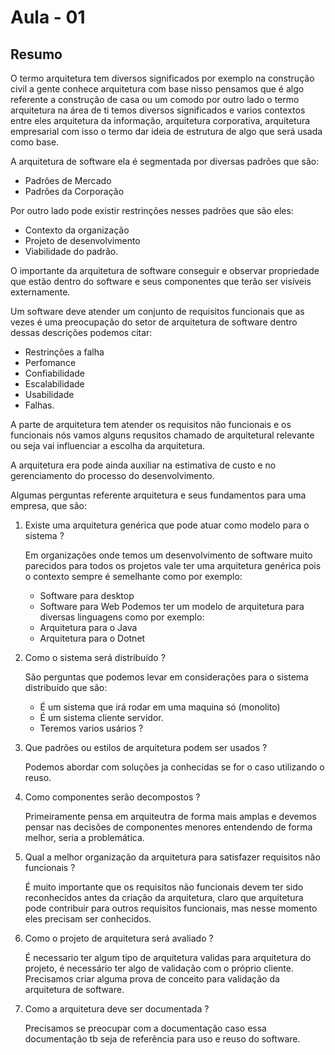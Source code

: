 # Aula - 01

## Resumo

O termo arquitetura tem diversos significados por exemplo na construção civil a gente conhece arquitetura com base nisso pensamos que é algo referente a construção de casa ou um comodo por outro lado o termo arquitetura na área de ti temos diversos significados e varios contextos entre eles arquitetura da informação, arquitetura corporativa, arquitetura empresarial com isso o termo dar ideia de estrutura de algo que será usada como base.

A arquitetura de software ela é segmentada por diversas padrões que são:
  - Padrões de Mercado 
  - Padrões da Corporação

Por outro lado pode existir restrinções nesses padrões que são eles:
  - Contexto da organização
  - Projeto de desenvolvimento
  - Viabilidade do padrão.

O importante da arquitetura de software conseguir e observar propriedade que estão dentro do software e seus componentes que terão ser visíveis externamente.

Um software deve atender um conjunto de requisitos funcionais que as vezes é uma preocupação do setor de arquitetura de software dentro dessas descrições podemos citar:
  - Restrinções a falha
  - Perfomance 
  - Confiabilidade
  - Escalabilidade
  - Usabilidade
  - Falhas.


A parte de arquitetura tem atender os requisitos não funcionais e os funcionais nós vamos alguns requsitos chamado de arquitetural relevante ou seja vai influenciar a escolha da arquitetura.

A arquitetura era pode ainda  auxiliar na estimativa de custo e no gerenciamento do processo do desenvolvimento.


Algumas perguntas referente arquitetura e seus fundamentos para uma empresa, que são:

  1. Existe uma arquitetura genérica que pode atuar como modelo para o sistema ?
     
      Em organizações onde temos um desenvolvimento de software muito parecidos para todos os projetos vale ter uma arquitetura genérica pois o contexto sempre é semelhante como por exemplo:
        - Software para desktop
        - Software para Web
      Podemos ter um modelo de arquitetura para diversas linguagens como por exemplo:
        - Arquitetura para o Java
        - Arquitetura para o Dotnet
  2. Como o sistema será distribuído ?
      
      São perguntas que podemos levar em considerações para o sistema distribuído que são:
        - É um sistema que irá rodar em uma maquina só (monolito)
        - É um sistema cliente servidor.
        - Teremos varios usários ?
  3. Que padrões ou estilos de arquitetura podem ser usados ?
      
      Podemos abordar com soluções ja conhecidas se for o caso utilizando o reuso.

  4. Como componentes serão decompostos ?
      
      Primeiramente pensa em arquiteutra de forma mais amplas e devemos pensar nas decisões de componentes menores entendendo de forma melhor, seria a problemática.
  
  5. Qual a melhor organização da arquitetura para satisfazer requisitos não funcionais ?
     
      É muito importante que os requisitos não funcionais devem ter sido reconhecidos antes da criação da arquitetura, claro que arquitetura pode contribuir para outros
    requisitos funcionais, mas nesse momento eles precisam ser conhecidos.
  
  6. Como o projeto de arquitetura será avaliado ?
      
      É necessario ter algum tipo de arquitetura validas para arquitetura do projeto, é necessário ter algo de validação com o próprio cliente.
      Precisamos criar alguma prova de conceito para validação da arquitetura de software.

  7. Como a arquitetura deve ser documentada ?
      
      Precisamos se preocupar com a documentação caso essa documentação tb seja de referência para uso e reuso do software.
